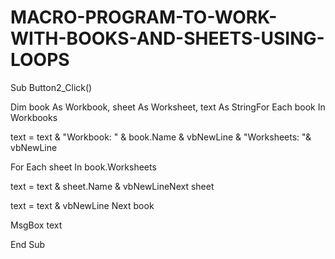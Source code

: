# MACRO-PROGRAM-TO-WORK-WITH-BOOKS-AND-SHEETS-USING-LOOPS
Sub Button2_Click() 

Dim book As Workbook, sheet As Worksheet, text As StringFor Each book In Workbooks 

text = text & "Workbook: " & book.Name & vbNewLine & "Worksheets: "& vbNewLine 

For Each sheet In book.Worksheets 

text = text & sheet.Name & vbNewLineNext sheet 

text = text & vbNewLine Next book 

MsgBox text 

End Sub
